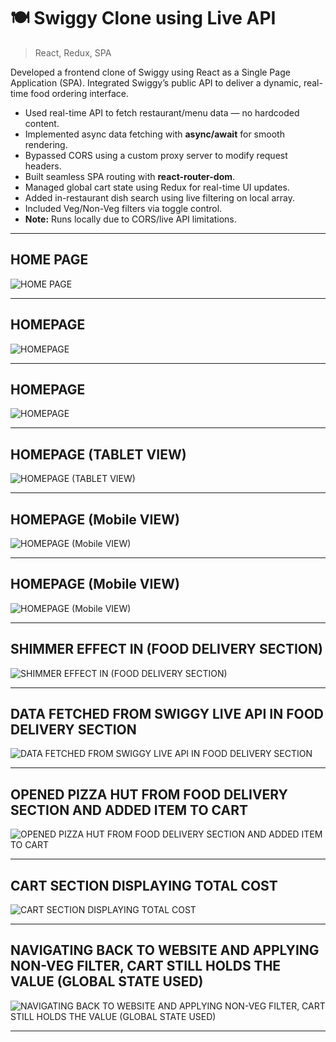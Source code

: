 # 🍽️ Swiggy Clone using Live API

> React, Redux, SPA

Developed a frontend clone of Swiggy using React as a Single Page Application (SPA). Integrated Swiggy’s public API to deliver a dynamic, real-time food ordering interface.

- Used real-time API to fetch restaurant/menu data — no hardcoded content.
- Implemented async data fetching with **async/await** for smooth rendering.
- Bypassed CORS using a custom proxy server to modify request headers.
- Built seamless SPA routing with **react-router-dom**.
- Managed global cart state using Redux for real-time UI updates.
- Added in-restaurant dish search using live filtering on local array.
- Included Veg/Non-Veg filters via toggle control.  
- **Note:** Runs locally due to CORS/live API limitations.

---

## **HOME PAGE**

![HOME PAGE](./i1.png)

---

## **HOMEPAGE**

![HOMEPAGE](./i2.png)

---

## **HOMEPAGE**

![HOMEPAGE](./i3.png)

---

## **HOMEPAGE (TABLET VIEW)**

![HOMEPAGE (TABLET VIEW)](./i4.png)

---

## **HOMEPAGE (Mobile VIEW)**

![HOMEPAGE (Mobile VIEW)](./i5.png)

---

## **HOMEPAGE (Mobile VIEW)**

![HOMEPAGE (Mobile VIEW)](./i6.png)

---

## **SHIMMER EFFECT IN (FOOD DELIVERY SECTION)**

![SHIMMER EFFECT IN (FOOD DELIVERY SECTION)](./i7.png)

---

## **DATA FETCHED FROM SWIGGY LIVE API IN FOOD DELIVERY SECTION**

![DATA FETCHED FROM SWIGGY LIVE API IN FOOD DELIVERY SECTION](./i8.png)

---

## **OPENED PIZZA HUT FROM FOOD DELIVERY SECTION AND ADDED ITEM TO CART**

![OPENED PIZZA HUT FROM FOOD DELIVERY SECTION AND ADDED ITEM TO CART](./i9.png)

---

## **CART SECTION DISPLAYING TOTAL COST**

![CART SECTION DISPLAYING TOTAL COST](./i11.png)

---

## **NAVIGATING BACK TO WEBSITE AND APPLYING NON-VEG FILTER, CART STILL HOLDS THE VALUE (GLOBAL STATE USED)**

![NAVIGATING BACK TO WEBSITE AND APPLYING NON-VEG FILTER, CART STILL HOLDS THE VALUE (GLOBAL STATE USED)](./i10.png)

---



